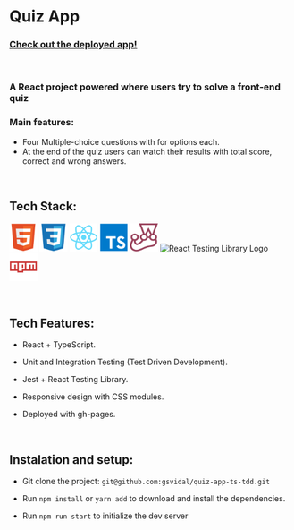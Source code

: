 # Quiz App

### [Check out the deployed app!](https://www.gonzalovidal.dev/quiz-app-ts-tdd/)

<a href="https://www.gonzalovidal.dev/quiz-app-ts-tdd/">
  <img src="">
</a> 

### A React project powered where users try to solve a front-end quiz

### Main features:
- Four Multiple-choice questions with for options each.
- At the end of the quiz users can watch their results with total score, correct and wrong answers.
<br />

## Tech Stack:

<img src="https://github.com/devicons/devicon/blob/master/icons/html5/html5-original.svg" alt="html5 Logo" width="50" height="50"/> <img src="https://github.com/devicons/devicon/blob/master/icons/css3/css3-original.svg" alt="css3 Logo" width="50" height="50"/>
<img src="https://github.com/devicons/devicon/blob/master/icons/react/react-original.svg" alt="react Logo" width="50" height="50"/>
<img src="https://github.com/devicons/devicon/blob/master/icons/typescript/typescript-original.svg" alt="Javascript Logo" width="50" height="50"/>
<img src="https://github.com/devicons/devicon/blob/master/icons/jest/jest-plain.svg" alt="Jest Logo" width="50" height="50"/>
<img src="https://testing-library.com/img/octopus-64x64.png" alt="React Testing Library Logo" width="50" height="50"/>
<img src="https://github.com/devicons/devicon/blob/master/icons/npm/npm-original-wordmark.svg" alt="npm Logo" width="50" height="50"/>

<br />

## Tech Features: 

- React + TypeScript. 

- Unit and Integration Testing (Test Driven Development).

- Jest + React Testing Library. 

- Responsive design with CSS modules.

- Deployed with gh-pages.


<br />

## Instalation and setup:

- Git clone the project: `git@github.com:gsvidal/quiz-app-ts-tdd.git`

- Run `npm install` or `yarn add` to download and install the dependencies.

- Run `npm run start` to initialize the dev server
